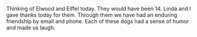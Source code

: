 <html><body><p>Thinking of Elwood and Eiffel today. They would have been 14. Linda and I gave thanks today for them. Through them we have had an enduring friendship by email and phone. Each of these dogs had a sense of humor and made us laugh.</p></body></html>
